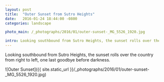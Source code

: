 ```yaml
---
layout: post
title:  "Outer Sunset from Sutro Heights"
date:   2016-01-24 18:44:00 -0800
categories: landscape

photo_main: /_photographs/2016/01/outer-sunset-_MG_5526_1920.jpg

intro: Looking southbound from Sutro Heights, the sunset rolls over the country from right to left, one last goodbye before darkness.
---
```

Looking southbound from Sutro Heights, the sunset rolls over the country from right to left, one last goodbye before darkness.

![Outer Sunset]({{ site.static_url }}/_photographs/2016/01/outer-sunset-_MG_5526_1920.jpg)
